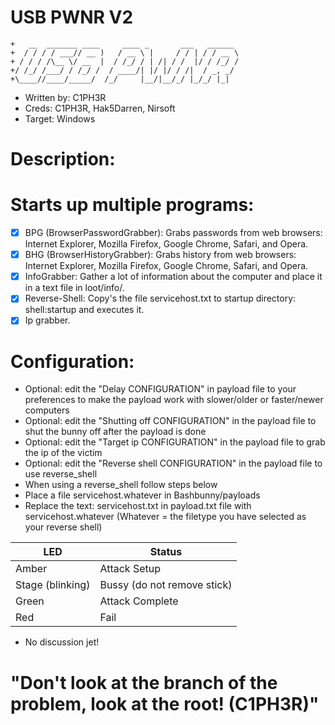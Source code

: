 # USB PWNR V2
`````
+   __  _______ ____     ____ _       ___   ______ 
+  / / / / ___// __ )   / __ \ |     / / | / / __ \
+ / / / /\__ \/ __  |  / /_/ / | /| / /  |/ / /_/ /
+/ /_/ /___/ / /_/ /  / ____/| |/ |/ / /|  / _, _/ 
+\____//____/_____/  /_/     |__/|__/_/ |_/_/ |_|

`````
* Written by: C1PH3R
* Creds: C1PH3R, Hak5Darren, Nirsoft
* Target: Windows

# Description:

# Starts up multiple programs: 

- [x] BPG (BrowserPasswordGrabber): Grabs passwords from web browsers: Internet Explorer, Mozilla Firefox, Google Chrome, Safari, and Opera. 
- [x] BHG (BrowserHistoryGrabber): Grabs history from web browsers: Internet Explorer, Mozilla Firefox, Google Chrome, Safari, and Opera. 
- [x] InfoGrabber: Gather a lot of information about the computer and place it in a text file in loot/info/.
- [x] Reverse-Shell: Copy's the file servicehost.txt to startup directory: shell:startup and executes it.
- [x] Ip grabber.

# Configuration:
* Optional: edit the "Delay CONFIGURATION" in payload file to your preferences to make the payload work with slower/older or faster/newer computers
* Optional: edit the "Shutting off CONFIGURATION" in the payload file to shut the bunny off after the payload is done
* Optional: edit the "Target ip CONFIGURATION" in the payload file to grab the ip of the victim
* Optional: edit the "Reverse shell CONFIGURATION" in the payload file to use reverse_shell
* When using a reverse_shell follow steps below
* Place a file servicehost.whatever in Bashbunny/payloads
* Replace the text: servicehost.txt in payload.txt file with servicehost.whatever (Whatever = the filetype you have selected as your reverse shell)



| LED                | Status                                       |
| ------------------ | -------------------------------------------- |
| Amber              | Attack Setup                                 |
| Stage (blinking)   | Bussy (do not remove stick)                  |
| Green              | Attack Complete                              |
| Red                | Fail                                         |

* No discussion jet!

# "Don't look at the branch of the problem, look at the root! (C1PH3R)"
